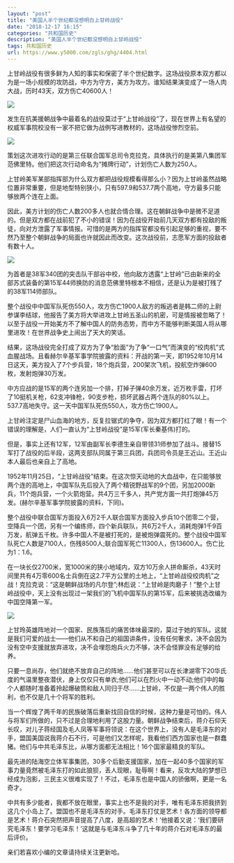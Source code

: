 ```yaml
---
layout: "post"
title: "美国人半个世纪都没想明白上甘岭战役"
date: "2018-12-17 16:15"
categories: "共和国历史"
description: "美国人半个世纪都没想明白上甘岭战役"
tags: 共和国历史
url: https://www.y5000.com/zgls/ghg/4404.html
---
```






上甘岭战役有很多鲜为人知的事实和保密了半个世纪数字。这场战役原本双方都以为是一场小规模的攻防战，中方为守方，美方为攻方。谁知结果演变成了一场人肉大战，历时43天，双方伤亡40600人！

![](https://img.y5000.com/uploads/allimg/161102/8-161102113S4220.jpg)

发生在抗美援朝战争中最着名的战役莫过于“上甘岭战役”了，现在世界上有名望的权威军事院校没有一家不把它做为战例写进教材的，这场战役惨烈空前。

![](https://img.y5000.com/uploads/allimg/161102/8-161102113935538.jpg)

策划这次进攻行动的是第三任联合国军总司令克拉克，具体执行的是美第八集团军范佛里特。他们把这次行动命名为“摊牌行动”，计划伤亡人数为250人。

上甘岭美军某部指挥部为什么双方都把战役规模看得那么小？因为上甘岭虽然战略位置非常重要，但是地型特别狭小，只有597.9和537.7两个高地，守方最多只能够放两个连在上面。

因此，美方计划的伤亡人数200多人也就合情合理。这在朝鲜战争中是微不足道的。但是双方都在战前犯了不小的错误！因为在战役开始前几天双方都有投敌的叛徒，向对方泄露了军事情报。可惜的是两方的指挥官都没有引起足够的重视，要不然乃至整个朝鲜战争的局面也许就因此而改变。这次战役前，志愿军方面的投敌者有数十人。

![](https://img.y5000.com/uploads/allimg/161102/8-16110211392L17.jpg)

为首者是38军340团的突击队干部谷中校，他向敌方透露“上甘岭”已由新来的全部苏式装备的第15军44师换防的消息范佛里特根本不相信，还是认为是被打残了的38军114师部队。

整个战役中中国军队死伤550人，攻方伤亡1900人敌方的叛逃者是韩二师的上尉参谋李结球，他报告了美方将大举进攻上甘岭五圣山的机密，可是情报被忽略了！以至于战役一开始美方不了解中国人的防务态势，而中方不能够判断美国人将从哪里进攻！在世界战争史上闹出了天大的笑话。

结果，这场战役完全打成了双方为了争“脸面”为了争“一口气”而演变的“绞肉机”式血腥战场。且看赫尔辛基军事学院披露的资料：开战的第一天，即1952年10月14日这天，美方投入了7个步兵营，18个炮兵营，200架次飞机，投航空炸弹600枚，发射炮弹30万发。

中方应战的是15军的两个连另加一个排，打掉子弹40余万发，近万枚手雷，打坏了10挺机关枪，62支冲锋枪，90支步枪，损坏武器占两个连队的80%以上。537.7高地失守。这一天中国军队死伤550人，攻方伤亡1900人。

上甘岭注定是尸山血海的地方，反复拉锯式的争夺，因为双方都打红了眼！有一个错误的理解是，人们一直认为“上甘岭战役”是15军(军长秦基伟)打的。

但是，事实上还有12军，12军由副军长李德生亲自带领31师参加了战斗。接替15军打了战役的后半段，这两支部队同属于第三兵团，兵团司令员是王近山。王近山本人最后也亲自上了高地。

1952年11月25日，“上甘岭战役”结束。在这次惊天动地的大血战中，在只能够放两个连的高地上，中国军队先后投入了两个精锐野战军的9个团，另加2000新兵，11个炮兵营，一个火箭炮营。共4万三千多人，共产党方面一共打炮弹45万发。(赫尔辛基军事学院披露的资料，下同)。

整个战役中联合国军方面投入6万2千人联合国军方面投入步兵10个团零二个营，空降兵一个团，另有一个编练师，四个新兵联队，共6万2千人，消耗炮弹1千9百万发，航弹五千枚。许多中国人不是被打死的，是被炮弹震死的。整个战役中国军队死亡人数是7100人，伤残8500人;联合国军死亡11300人，伤13600人。伤亡比为1：1.6。

在一块长仅2700米，宽1000米的狭小地域内，双方10万余人拼命厮杀，43天时间里共有4万零600名士兵倒在这2.7平方公里的土地上，“上甘岭战役绞肉机”之战！克拉克说：“这是朝鲜战场的凡尔登”;林彪说：“上甘岭是肉磨子！”整个上甘岭战役中，天上没有出现过一架我们的飞机中国军队的第15军，后来被挑选改编为中国空降第一军。

![](https://img.y5000.com/uploads/allimg/161102/8-1611021139453H.jpg)

上甘玲英雄阵地对一个国家、民族落后的痛苦体味最深的，莫过于她的军队。这就是我们可爱的战士——他们从不和自己的祖国讲条件，没有任何奢求，决不会因为没有空中支援就放弃进攻，决不会埋怨炮兵火力不够，决不会怪罪没有足够的给养。

只要一息尚存，他们就绝不放弃自己的阵地……他们甚至可以在长津湖零下20华氏度的气温里整夜潜伏，身上仅仅只有单衣;他们可以在烈火中一动不动;他们中的每个人都随时准备着拎起爆破筒和敌人同归于尽……上甘岭，不仅是一两个伟人的胜利，也不仅是几十个将军的胜利。

当一个辉煌了两千年的民族破落后重新找回自信的时候，这种力量是可怕的。伟人与将军们所做的，只不过是合理地利用了这股力量。朝鲜战争结束后，蒋介石仰天长叹，对儿子蒋经国及毛人凤等军事将领说：在这个世界上，没有人是毛泽东的对手，盟国美国说我蒋介石不行，可是他们又怎样呢，我看他们西方国家也是一群蠢猪。他们与中共毛泽东比，从哪方面都无法相比！16个国家最精良的军队。

最先进的陆海空立体军事集团，30多个后勤支援国家，加在一起40多个国家的军事力量竟然被毛泽东打的如此狼狈，丢人现眼，耻辱啊！看来，反攻大陆的梦想已经成为泡影，三民主义很难实现了！不过，毛泽东也是中国人的骄傲啊，更是一名奇才。

中共有多少能者，我都不放在眼里，事实上也不是我的对手，唯有毛泽东把我挤到这几个小岛上了。盟国也不是毛泽东的对手。毛泽东打仗是艺术！各方面的领导都是艺术！蒋介石突然把声音提高了八度，是高超的艺术！’他接着又说：‘我们要研究毛泽东！要学习毛泽东！’这就是与毛泽东斗争了几十年的蒋介石对毛泽东的最后评价。

亲们若喜欢小编的文章请持续关注更新哈。
